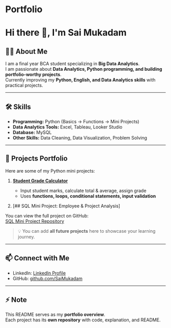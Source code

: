 # Portfolio

# Hi there 👋, I'm Sai Mukadam

## 👨‍💻 About Me
I am a final year BCA student specializing in **Big Data Analytics**.  
I am passionate about **Data Analytics, Python programming, and building portfolio-worthy projects**.  
Currently improving my **Python, English, and Data Analytics skills** with practical projects.

---

## 🛠 Skills
- **Programming:** Python (Basics → Functions → Mini Projects)  
- **Data Analytics Tools:** Excel, Tableau, Looker Studio  
- **Database:** MySQL  
- **Other Skills:** Data Cleaning, Data Visualization, Problem Solving  

---

## 📂 Projects Portfolio
Here are some of my Python mini projects:

1. [**Student Grade Calculator**](https://github.com/SaiMukadam/Student_Grade_Calculator)  
   - Input student marks, calculate total & average, assign grade  
   - Uses **functions, loops, conditional statements, input validation**

2. [## SQL Mini Project: Employee & Project Analysis]

You can view the full project on GitHub:  
[SQL Mini Project Repository](https://github.com/saimukadam/SQL_Employee_Project)


> 💡 You can add **all future projects** here to showcase your learning journey.

---

## 📫 Connect with Me
- LinkedIn: [LinkedIn Profile](https://www.linkedin.com/in/sai-mukadam-54a416267/)  
- GitHub: [github.com/SaiMukadam](https://github.com/SaiMukadam)  

---

## ⚡ Note
This README serves as my **portfolio overview**.  
Each project has its **own repository** with code, explanation, and README.
